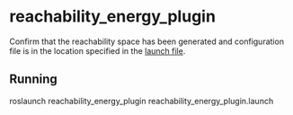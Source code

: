 # reachability_energy_plugin

Confirm that the reachability space has been generated and configuration file is in the location specified in the [launch file](./launch/reachability_energy_plugin.launch).



## Running
roslaunch reachability_energy_plugin reachability_energy_plugin.launch 
